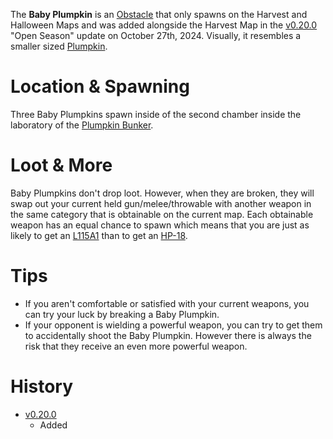 <Mode />

The **Baby Plumpkin** is an [Obstacle](/obstacles) that only spawns on the Harvest and Halloween Maps and was added alongside the Harvest Map in the [v0.20.0](https://github.com/HasangerGames/suroi/releases/tag/v0.20.0) "Open Season" update on October 27th, 2024. Visually, it resembles a smaller sized [Plumpkin](/obstacles/plumpkin).

# Location & Spawning

Three Baby Plumpkins spawn inside of the second chamber inside the laboratory of the [Plumpkin Bunker](/buildings/plumpkin_bunker_meta). 

# Loot & More

Baby Plumpkins don't drop loot. However, when they are broken, they will swap out your current held gun/melee/throwable with another weapon in the same category that is obtainable on the current map. Each obtainable weapon has an equal chance to spawn which means that you are just as likely to get an [L115A1](/weapons/guns/l115a1) than to get an [HP-18](/weapons/guns/hp18).

# Tips

- If you aren't comfortable or satisfied with your current weapons, you can try your luck by breaking a Baby Plumpkin.
- If your opponent is wielding a powerful weapon, you can try to get them to accidentally shoot the Baby Plumpkin. However there is always the risk that they receive an even more powerful weapon.

# History

- [v0.20.0](https://github.com/HasangerGames/suroi/releases/tag/v0.20.0)
  - Added
